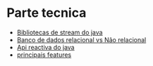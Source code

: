 # Parte tecnica

- [Bibliotecas de stream do java](./streams/streams.md)
- [Banco de dados relacional vs Não relacional](./banco-dados/banco-dados.md)
- [Api reactiva do java](https://github.com/fabriciosouza21/reactive/blob/main/udemy/Conceitos/conceitos.md)
- [principais features](./java/java.md)
